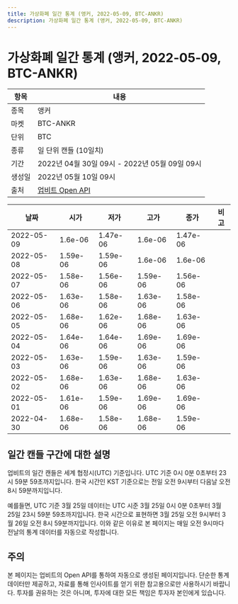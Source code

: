 ```yaml
---
title: 가상화폐 일간 통계 (앵커, 2022-05-09, BTC-ANKR)
description: 가상화폐 일간 통계 (앵커, 2022-05-09, BTC-ANKR)
---
```



가상화폐 일간 통계 (앵커, 2022-05-09, BTC-ANKR)
===

|항목|내용|
|--|--|
|종목|앵커|
|마켓|BTC-ANKR|
|단위|BTC|
|종류|일 단위 캔들 (10일치)|
|기간|2022년 04월 30일 09시 - 2022년 05월 09일 09시|
|생성일|2022년 05월 10일 09시|
|출처|[업비트 Open API](https://docs.upbit.com)|


|날짜|시가|저가|고가|종가|비고|
|--|--|--|--|--|--|
|2022-05-09|1.6e-06|1.47e-06|1.6e-06|1.47e-06|    |
|2022-05-08|1.59e-06|1.59e-06|1.6e-06|1.6e-06|    |
|2022-05-07|1.58e-06|1.56e-06|1.59e-06|1.56e-06|    |
|2022-05-06|1.63e-06|1.58e-06|1.63e-06|1.58e-06|    |
|2022-05-05|1.68e-06|1.62e-06|1.68e-06|1.63e-06|    |
|2022-05-04|1.64e-06|1.64e-06|1.69e-06|1.69e-06|    |
|2022-05-03|1.63e-06|1.59e-06|1.63e-06|1.59e-06|    |
|2022-05-02|1.68e-06|1.63e-06|1.68e-06|1.63e-06|    |
|2022-05-01|1.61e-06|1.59e-06|1.69e-06|1.69e-06|    |
|2022-04-30|1.68e-06|1.58e-06|1.68e-06|1.59e-06|    |


일간 캔들 구간에 대한 설명
---


업비트의 일간 캔들은 세계 협정시(UTC) 기준입니다. 
UTC 기준 0시 0분 0초부터 23시 59분 59초까지입니다. 
한국 시간인 KST 기준으로는 전일 오전 9시부터 다음날 오전 8시 59분까지입니다. 


예를들면, UTC 기준 3월 25일 데이터는 UTC 시준 3월 25일 0시 0분 0초부터 3월 25일 23시 59분 59초까지입니다. 
한국 시간으로 표현하면 3월 25일 오전 9시부터 3월 26일 오전 8시 59분까지입니다. 
이와 같은 이유로 본 페이지는 매일 오전 9시마다 전날의 통계 데이터를 자동으로 작성합니다. 


주의
---


본 페이지는 업비트의 Open API를 통하여 자동으로 생성된 페이지입니다. 
단순한 통계 데이터만 제공하고, 자료를 통해 인사이트를 얻기 위한 참고용으로만 사용하시기 바랍니다. 
투자를 권유하는 것은 아니며, 투자에 대한 모든 책임은 투자자 본인에게 있습니다. 
